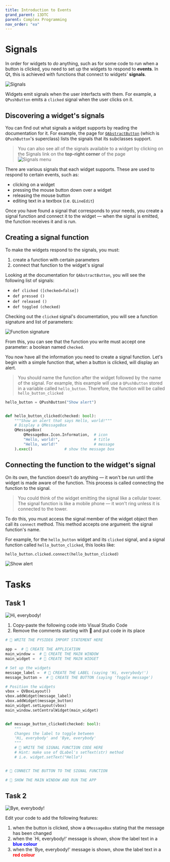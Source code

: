 ```yaml
---
title: Introduction to Events
grand_parent: 13DTC
parent: Complex Programming
nav_order: "ea"
---
```


# Signals

In order for widgets to *do* anything, such as for some code to run when a button is clicked, you need to set up the widgets to respond to **events**. In Qt, this is achieved with functions that connect to widgets' **signals**.

![Signals](img/events_signals.jpg)

Widgets emit signals when the user interfacts with them. For example, a ``QPushButton`` emits a ``clicked`` signal when the user clicks on it.

## Discovering a widget's signals

You can find out what signals a widget supports by reading the documentation for it. For example, the page for [``QAbstractButton``](https://doc.qt.io/qtforpython/PySide6/QtWidgets/QAbstractButton.html) (which is ``QPushButton``'s superclass) lists the signals that its subclasses support.

> You can also see all of the signals available to a widget by clicking on the Signals link on the **top-right corner** of the page<br>![Signals menu](img/events_signals_link.png)

There are various signals that each widget supports. These are used to respond to certain events, such as:

- clicking on a widget
- pressing the mouse button down over a widget
- releasing the mouse button
- editing text in a textbox (i.e. ``QLineEdit``)

Once you have found a signal that corresponds to your needs, you create a signal function and connect it to the widget — when the signal is emitted, the function receives it and is run.

## Creating a signal function

To make the widgets respond to the signals, you must:

1. create a function with certain parameters
2. connect that function to the widget's signal

Looking at the documentation for ``QAbstractButton``, you will see the following list of signals:

- ``def clicked ([checked=false])``
- ``def pressed ()``
- ``def released ()``
- ``def toggled (checked)``

Checking out the ``clicked`` signal's documentation, you will see a function signature and list of parameters:

![Function signature](img/events_docs.png)

From this, you can see that the function you write must accept one parameter: a boolean named ``checked``.

You now have all the information you need to create a signal function. Let's begin with a simple function that, when a button is clicked, will display an alert.

> You should name the function after the widget followed by the name of the signal. For example, this example will use a ``QPushButton`` stored in a variable called ``hello_button``. Therefore, the function will be called ``hello_button_clicked``

```python
hello_button = QPushButton("Show alert")


def hello_button_clicked(checked: bool):
    """Show an alert that says Hello, world!"""
    # Display a QMessageBox
    QMessageBox(
        QMessageBox.Icon.Information,  # icon
        "Hello, world!",               # title
        "Hello, world!"                # message
    ).exec()              # show the message box
```

## Connecting the function to the widget's signal

On its own, the function doesn't do anything — it won't be run until the widget is made aware of the function. This process is called connecting the function to the signal.

> You could think of the widget emitting the signal like a cellular tower. The signal function is like a mobile phone — it won't ring unless it is connected to the tower.

To do this, you must access the signal member of the widget object then call its ``connect`` method. This method accepts one argument: the signal function's name.

For example, for the ``hello_button`` widget and its ``clicked`` signal, and a signal function called ``hello_button_clicked``, this looks like:

```python
hello_button.clicked.connect(hello_button_clicked)
```

![Show alert](img/events_show_alert.png)

# Tasks

## Task 1

![Hi, everybody!](img/events_hi_everybody.png)

1. Copy-paste the following code into Visual Studio Code
2. Remove the comments starting with 📝 and put code in its place

```python
# 📝 WRITE THE PYSIDE6 IMPORT STATEMENT HERE

app =  # 📝 CREATE THE APPLICATION
main_window =  # 📝 CREATE THE MAIN WINDOW
main_widget =  # 📝 CREATE THE MAIN WIDGET

# Set up the widgets
message_label =  # 📝 CREATE THE LABEL (saying 'Hi, everybody!')
message_button =  # 📝 CREATE THE BUTTON (saying 'Toggle message')

# Position the widgets
vbox = QVBoxLayout()
vbox.addWidget(message_label)
vbox.addWidget(message_button)
main_widget.setLayout(vbox)
main_window.setCentralWidget(main_widget)


def message_button_clicked(checked: bool):
    """
    Changes the label to toggle between
    'Hi, everybody' and 'Bye, everybody'
    """
    # 📝 WRITE THE SIGNAL FUNCTION CODE HERE
    # Hint: make use of QLabel's setText(str) method
    # i.e. widget.setText("Hello")


# 📝 CONNECT THE BUTTON TO THE SIGNAL FUNCTION

# 📝 SHOW THE MAIN WINDOW AND RUN THE APP
```

## Task 2

![Bye, everybody!](img/events_bye_everybody.png)

Edit your code to add the following features:

1. when the button is clicked, show a ``QMessageBox`` stating that the message has been changed
2. when the `Hi, everybody!' message is shown, show the label text in a **<span style="color: blue">
blue colour</span>**
1. when the `Bye, everybody!' message is shown, show the label text in a **<span style="color: red">red colour</span>**